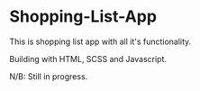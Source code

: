 # Shopping-List-App
This is shopping list app with all it's functionality.

Building with HTML, SCSS and Javascript.

N/B: Still in progress.
